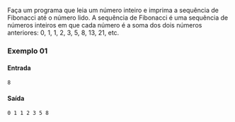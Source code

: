 Faça um programa que leia um número inteiro e imprima a sequência de Fibonacci até o número lido. A sequência de Fibonacci é uma sequência de números inteiros em que cada número é a soma dos dois números anteriores: 0, 1, 1, 2, 3, 5, 8, 13, 21, etc.


### Exemplo 01

#### Entrada

    8

#### Saída

    0 1 1 2 3 5 8